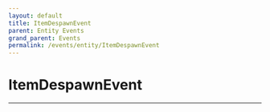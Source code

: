 ```yaml
---
layout: default
title: ItemDespawnEvent
parent: Entity Events
grand_parent: Events
permalink: /events/entity/ItemDespawnEvent
---
```


# ItemDespawnEvent

---

